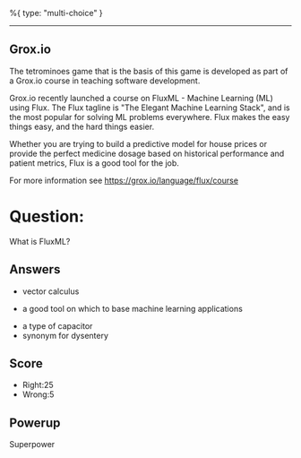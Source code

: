 %{
 type: "multi-choice"
}

---
## Grox.io
The tetrominoes game that is the basis of this game
is developed as part of a Grox.io course
in teaching software development.

Grox.io recently launched a course
on FluxML - Machine Learning (ML) using Flux.
The Flux tagline is "The Elegant Machine Learning Stack",
and is the most popular for solving ML problems everywhere.
Flux makes the easy things easy,
and the hard things easier.

Whether you are trying to build a predictive model for house prices
or provide the perfect medicine dosage based on historical performance
and patient metrics,
Flux is a good tool for the job.

For more information see https://grox.io/language/flux/course

# Question:
What is FluxML?

## Answers
- vector calculus
* a good tool on which to base machine learning applications
- a type of capacitor
- synonym for dysentery


## Score
- Right:25
- Wrong:5

## Powerup
Superpower
